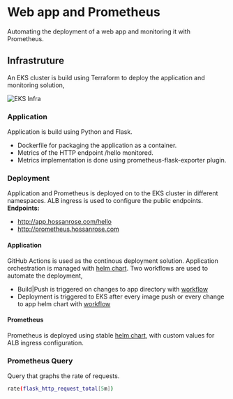 # Web app and Prometheus 

Automating the deployment of a web app and monitoring it with Prometheus. 

## Infrastruture

An EKS cluster is build using Terraform to deploy the application and monitoring solution,

![EKS Infra](https://blog.hossanrose.com/eks_infra.jpg)

### Application

Application is build using Python and Flask.
- Dockerfile for packaging the application as a container.
- Metrics of the HTTP endpoint /hello monitored.
- Metrics implementation is done using prometheus-flask-exporter plugin.

### Deployment

Application and Prometheus is deployed on to the EKS cluster in different namespaces. ALB ingress is used to configure the public endpoints.
**Endpoints:**
- http://app.hossanrose.com/hello
- http://prometheus.hossanrose.com

#### Application

GitHub Actions is used as the continous deployment solution. Application orchestration is managed with [helm chart](helm/pyapp). 
Two workflows are used to automate the deployment,
- Build|Push is triggered on changes to app directory with [workflow](.github/workflows/build_push.yml)
- Deployment is triggered to EKS after every image push or every change to app helm chart with [workflow](.github/workflows/deploy.yml)

#### Prometheus

Prometheus is deployed using stable [helm chart](https://github.com/helm/charts/tree/master/stable/prometheus), with custom values for ALB ingress configuration.

### Prometheus Query

Query that graphs the rate of requests.
```bash
rate(flask_http_request_total[5m])
```
